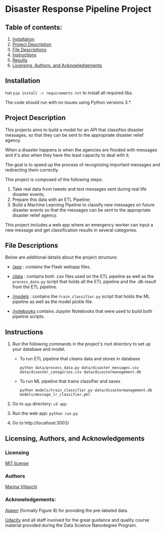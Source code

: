 # Disaster Response Pipeline Project

## Table of contents:

1. [Installation](#installation)
2. [Project Description](#description)
3. [File Descriptions](#files)
4. [Instructions](#instructions)
5. [Results](#results)
6. [Licensing, Authors, and Acknowledgements](#licensing)

## Installation <a name="installation"></a>

run `pip install -r requirements.txt` to install all required libs.

The code should run with no issues using Python versions 3.*.


## Project Description <a name="description"></a>

This projects aims to build a model for an API that classifies disaster messages, so that they can be sent to the appropriate disaster relief agency. 

When a disaster happens is when the agencies are flooded with messages and it's also when they have the least capacity to deal with it.

The goal is to speed up the process of recognizing important messages and redirecting them correctly.

This project is composed of the following steps:

1. Take real data from tweets and text messages sent during real life disaster events;
2. Prepare this data with an ETL Pipeline;
3. Build a Machine Learning Pipeline to classify new messages on future disaster events so that the messages can be sent to the appropriate disaster relief agency.

This project includes a web app where an emergency worker can input a new message and get classification results in several categories.


## File Descriptions <a name="files"></a>

Below are additional details about the project structure:

* [/app](link) : contains the Flask webapp files. 

* [/data](link) : contains both .csv files used on the ETL pipeline as well as the `process_data.py` script that holds all the ETL pipeline and the .db result from the ETL pipeline.

* [/models](link) : contains the `train_classifier.py` script that holds the ML pipeline as well as the model pickle file.

* [/notebooks](link)  contains Jupyter Notebooks that were used to build both pipeline scripts.



## Instructions <a name="instructions"></a>

1. Run the following commands in the project's root directory to set up your database and model.

    - To run ETL pipeline that cleans data and stores in database

        `python data/process_data.py data/disaster_messages.csv data/disaster_categories.csv data/disastermanegement.db`

    - To run ML pipeline that trains classifier and saves

        `python models/train_classifier.py data/disastermanagement.db models/message_lr_classifier.pkl`

2. Go to `app` directory: `cd app`

3. Run the web app: `python run.py`

4. Go to http://localhost:3003/


## Licensing, Authors, and Acknowledgements <a name="licensing"></a>

### Licensing

[MIT license](link)

### Authors

[Marina Villaschi](https://www.linkedin.com/in/marinavillaschi/?locale=en_US)

### Acknowledgements:

[Appen](https://appen.com/) (formally Figure 8) for providing the pre-labeled data.

[Udacity](https://www.udacity.com/) and all staff involved for the great guidance and quality course material provided during the Data Science Nanodegree Program.